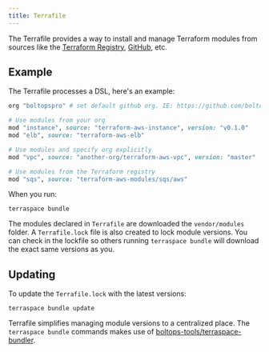 ```yaml
---
title: Terrafile
---
```


The Terrafile provides a way to install and manage Terraform modules from sources like the [Terraform Registry](https://registry.terraform.io/), [GitHub](https://github.com/), etc.

## Example

The Terrafile processes a DSL, here's an example:

```ruby
org "boltopspro" # set default github org. IE: https://github.com/boltopspro

# Use modules from your org
mod "instance", source: "terraform-aws-instance", version: "v0.1.0"
mod "elb", source: "terraform-aws-elb"

# Use modules and specify org explicitly
mod "vpc", source: "another-org/terraform-aws-vpc", version: "master"

# Use modules from the Terraform registry
mod "sqs", source: "terraform-aws-modules/sqs/aws"
```

When you run:

    terraspace bundle

The modules declared in `Terrafile` are downloaded the `vendor/modules` folder. A `Terrafile.lock` file is also created to lock module versions. You can check in the lockfile so others running `terraspace bundle` will download the exact same versions as you.

## Updating

To update the `Terrafile.lock` with the latest versions:

    terraspace bundle update

Terrafile simplifies managing module versions to a centralized place.  The `terraspace bundle` commands makes use of [boltops-tools/terraspace-bundler](https://github.com/boltops-tools/terraspace-bundler).
